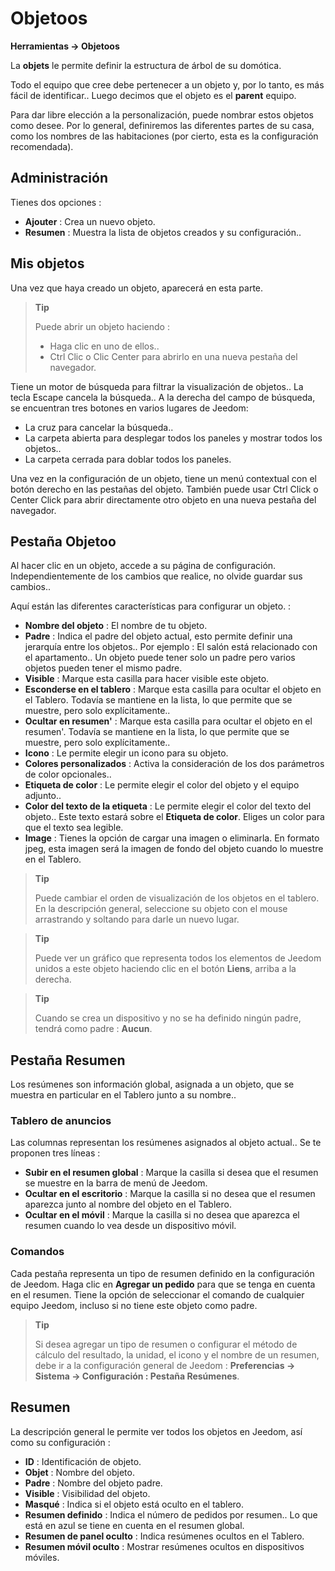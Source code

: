 # Objetoos
**Herramientas → Objetoos**

La **objets** le permite definir la estructura de árbol de su domótica.

Todo el equipo que cree debe pertenecer a un objeto y, por lo tanto, es más fácil de identificar.. Luego decimos que el objeto es el **parent** equipo.

Para dar libre elección a la personalización, puede nombrar estos objetos como desee. Por lo general, definiremos las diferentes partes de su casa, como los nombres de las habitaciones (por cierto, esta es la configuración recomendada).

## Administración

Tienes dos opciones :
- **Ajouter** : Crea un nuevo objeto.
- **Resumen** : Muestra la lista de objetos creados y su configuración..

## Mis objetos

Una vez que haya creado un objeto, aparecerá en esta parte.

> **Tip**
>
> Puede abrir un objeto haciendo :
> - Haga clic en uno de ellos..
> - Ctrl Clic o Clic Center para abrirlo en una nueva pestaña del navegador.

Tiene un motor de búsqueda para filtrar la visualización de objetos.. La tecla Escape cancela la búsqueda..
A la derecha del campo de búsqueda, se encuentran tres botones en varios lugares de Jeedom:

- La cruz para cancelar la búsqueda..
- La carpeta abierta para desplegar todos los paneles y mostrar todos los objetos..
- La carpeta cerrada para doblar todos los paneles.

Una vez en la configuración de un objeto, tiene un menú contextual con el botón derecho en las pestañas del objeto. También puede usar Ctrl Click o Center Click para abrir directamente otro objeto en una nueva pestaña del navegador.

## Pestaña Objetoo

Al hacer clic en un objeto, accede a su página de configuración. Independientemente de los cambios que realice, no olvide guardar sus cambios..

Aquí están las diferentes características para configurar un objeto. :

- **Nombre del objeto** : El nombre de tu objeto.
- **Padre** : Indica el padre del objeto actual, esto permite definir una jerarquía entre los objetos.. Por ejemplo : El salón está relacionado con el apartamento.. Un objeto puede tener solo un padre pero varios objetos pueden tener el mismo padre.
- **Visible** : Marque esta casilla para hacer visible este objeto.
- **Esconderse en el tablero** : Marque esta casilla para ocultar el objeto en el Tablero. Todavía se mantiene en la lista, lo que permite que se muestre, pero solo explícitamente..
- **Ocultar en resumen'** : Marque esta casilla para ocultar el objeto en el resumen'. Todavía se mantiene en la lista, lo que permite que se muestre, pero solo explícitamente..
- **Icono** : Le permite elegir un icono para su objeto.
- **Colores personalizados** : Activa la consideración de los dos parámetros de color opcionales..
- **Etiqueta de color** : Le permite elegir el color del objeto y el equipo adjunto..
- **Color del texto de la etiqueta** : Le permite elegir el color del texto del objeto.. Este texto estará sobre el **Etiqueta de color**. Eliges un color para que el texto sea legible.
- **Image** : Tienes la opción de cargar una imagen o eliminarla. En formato jpeg, esta imagen será la imagen de fondo del objeto cuando lo muestre en el Tablero.

> **Tip**
>
> Puede cambiar el orden de visualización de los objetos en el tablero. En la descripción general, seleccione su objeto con el mouse arrastrando y soltando para darle un nuevo lugar.

> **Tip**
>
> Puede ver un gráfico que representa todos los elementos de Jeedom unidos a este objeto haciendo clic en el botón **Liens**, arriba a la derecha.

> **Tip**
>
> Cuando se crea un dispositivo y no se ha definido ningún padre, tendrá como padre : **Aucun**.

## Pestaña Resumen

Los resúmenes son información global, asignada a un objeto, que se muestra en particular en el Tablero junto a su nombre..

### Tablero de anuncios

Las columnas representan los resúmenes asignados al objeto actual.. Se te proponen tres líneas :

- **Subir en el resumen global** : Marque la casilla si desea que el resumen se muestre en la barra de menú de Jeedom.
- **Ocultar en el escritorio** : Marque la casilla si no desea que el resumen aparezca junto al nombre del objeto en el Tablero.
- **Ocultar en el móvil** : Marque la casilla si no desea que aparezca el resumen cuando lo vea desde un dispositivo móvil.

### Comandos

Cada pestaña representa un tipo de resumen definido en la configuración de Jeedom. Haga clic en **Agregar un pedido** para que se tenga en cuenta en el resumen. Tiene la opción de seleccionar el comando de cualquier equipo Jeedom, incluso si no tiene este objeto como padre.

> **Tip**
>
> Si desea agregar un tipo de resumen o configurar el método de cálculo del resultado, la unidad, el icono y el nombre de un resumen, debe ir a la configuración general de Jeedom : **Preferencias → Sistema → Configuración : Pestaña Resúmenes**.

## Resumen

La descripción general le permite ver todos los objetos en Jeedom, así como su configuración :

- **ID** : Identificación de objeto.
- **Objet** : Nombre del objeto.
- **Padre** : Nombre del objeto padre.
- **Visible** : Visibilidad del objeto.
- **Masqué** : Indica si el objeto está oculto en el tablero.
- **Resumen definido** : Indica el número de pedidos por resumen.. Lo que está en azul se tiene en cuenta en el resumen global.
- **Resumen de panel oculto** : Indica resúmenes ocultos en el Tablero.
- **Resumen móvil oculto** : Mostrar resúmenes ocultos en dispositivos móviles.
